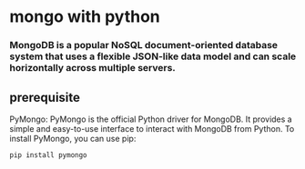 # mongo with python

### MongoDB is a popular NoSQL document-oriented database system that uses a flexible JSON-like data model and can scale horizontally across multiple servers.


## prerequisite
PyMongo: PyMongo is the official Python driver for MongoDB. It provides a simple and easy-to-use interface to interact with MongoDB from Python. To install PyMongo, you can use pip:

```
pip install pymongo
```
